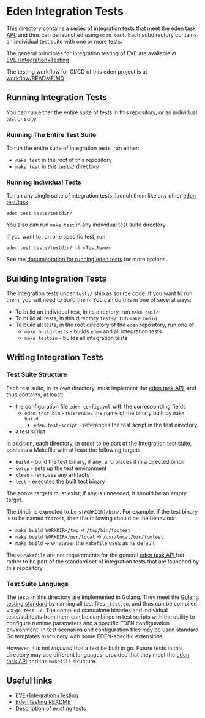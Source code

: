 # Eden Integration Tests

This directory contains a series of integration tests that meet the
[eden task API](../docs/escript/task-writing.md), and thus can be launched using
`eden test`. Each subdirectory contains an individual test suite with one or
more tests.

The general principles for integration testing of EVE are available at
[EVE+Integration+Testing](https://wiki.lfedge.org/display/EVE/EVE+Integration+Testing)

The testing workflow for CI/CD of this eden project is at [workflow/README.MD](workflow/README.MD)

## Running Integration Tests

You can run either the entire suite of tests in this repository, or an
individual test or suite.

### Running The Entire Test Suite

To run the entire suite of integration tests, run either:

* `make test` in the root of this repository
* `make test` in this `tests/` directory

### Running Individual Tests

To run any single suite of integration tests, launch them like any other
[eden test/task](../docs/escript/test-running.md):

```console
eden test tests/testdir/
```

You also can run `make test` in any individual test suite directory.

If you want to run one specific test, run:

```console
eden test tests/testdir/ -t <TestName>
```

See the [documentation for running eden tests](../docs/test-running.md) for
more options.

## Building Integration Tests

The integration tests under `tests/` ship as source code. If you want to
run them, you will need to build them. You can do this in one of several ways:

* To build an individual test, in its directory, run `make build`
* To build all tests, in this directory `tests/`, run `make build`
* To build all tests, in the root directory of the `eden` repository, run one of:
  * `make build-tests` - builds `eden` and all integration tests
  * `make testbin` - builds all integration tests

## Writing Integration Tests

### Test Suite Structure

Each test suite, in its own directory, must implement the
[eden task API](../docs/test-writing.md), and thus contains, at least:

* the configuration file `eden-config.yml` with the corresponding fields
  * `eden.test-bin` - references the name of the binary built by `make build`
	* `eden.test-script` - references the test script in the test directory
* a test script

In addition, each directory, in order to be part of the integration test suite,
contains a Makefile with at least the following targets:

* `build` - build the test binary, if any, and places it in a directed bindir
* `setup` - sets up the test environment
* `clean` - removes any artifacts
* `test` - executes the built test binary

The above targets must exist; if any is unneeded, it should be an empty target.

The bindir is expected to be `$(WORKDIR)/bin/`. For example, if the test binary
is to be named `footest`, then the following should be the behaviour:

* `make build WORKDIR=/tmp` -> `/tmp/bin/footest`
* `make build WORKDIR=/usr/local` -> `/usr/local/bin/footest`
* `make build` -> whatever the `Makefile` uses as its default

These `Makefile` are not requirements for the general
[eden task API](../docs/test-writing.md),but rather to be part of the
standard set of integration tests that are launched by this repository.

### Test Suite Language

The tests in this directory are implemented in Golang. They meet
the [Golang testing standard](https://golang.org/doc/code#Testing) by naming all
test files `_test.go`, and thus can be compiled via `go test -c`. The compiled
standalone binaries and individual tests/subtests from them can be combined in test scripts
with the ability to configure runtime parameters and a specific
EDEN configuration environment. In test scenarios and configuration files
may be used standard Go templates machinery with some EDEN-specific extensions.

However, it is not _required_ that a test be built in go. Future tests in this
directory may use different languages, provided that they meet the
[eden task API](../docs/test-writing.md) and the `Makefile` structure.

## Useful links

* [EVE+Integration+Testing](https://wiki.lfedge.org/display/EVE/EVE+Integration+Testing)
* [Eden testing README](https://github.com/lf-edge/eden/blob/master/tests/README.md)
* [Description of existing tests](https://wiki.lfedge.org/display/EVE/Tests)
